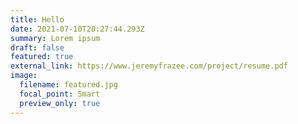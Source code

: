 ```yaml
---
title: Hello
date: 2021-07-10T20:27:44.293Z
summary: Lorem ipsum
draft: false
featured: true
external_link: https://www.jeremyfrazee.com/project/resume.pdf
image:
  filename: featured.jpg
  focal_point: Smart
  preview_only: true
---
```

